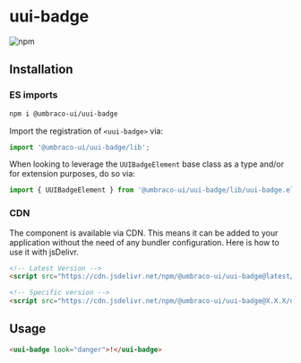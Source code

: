 # uui-badge

![npm](https://img.shields.io/npm/v/@umbraco-ui/uui-badge?logoColor=%231B264F)

## Installation

### ES imports

```zsh
npm i @umbraco-ui/uui-badge
```

Import the registration of `<uui-badge>` via:

```javascript
import '@umbraco-ui/uui-badge/lib';
```

When looking to leverage the `UUIBadgeElement` base class as a type and/or for extension purposes, do so via:

```javascript
import { UUIBadgeElement } from '@umbraco-ui/uui-badge/lib/uui-badge.element';
```

### CDN

The component is available via CDN. This means it can be added to your application without the need of any bundler configuration. Here is how to use it with jsDelivr.

```html
<!-- Latest Version -->
<script src="https://cdn.jsdelivr.net/npm/@umbraco-ui/uui-badge@latest/dist/uui-badge.min.js"></script>

<!-- Specific version -->
<script src="https://cdn.jsdelivr.net/npm/@umbraco-ui/uui-badge@X.X.X/dist/uui-badge.min.js"></script>
```

## Usage

```html
<uui-badge look="danger">!</uui-badge>
```
